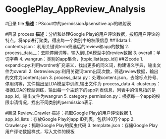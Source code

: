 # GooglePlay_AppReview_Analysis

#目录 file
**描述**：PScout中的permission与sensitive api的映射表

#目录 process
**描述**：分析和处理Google Play的用户评论数据，按照用户评论的特点，将app进行聚类，得出每一个类别中的权限信息
##1)data
        1. contents.json：利用关键词term筛选后的review和app的数据
        2. process_data__：去除停用词等，输入到LDA模型中的review数据
        3. overall：单词字典
        4. wangrun：类别的app集合，[topic,list(app_id)]
##2)code
        1. expandic.py:利用wordnet扩充语义，找出更多的同义词，构建语义字典，输出文件为overall
        2. Getreview.py:利用关键词term出现次数，筛选review数据，输出的文件为content.json
        3. process_data.py：处理content.json，去除标点符号、停用词等，文件输出至LDA模型中训练,输出文件为 process_data
        4. cluster.py：根据LDA的模型训练，输出每一个主题下的app列表信息，列表中的信息指的是app_id，输出文件为wangrun
        5. category_permission.py：根据每一个app的权限申请情况，找出不同类别的permission表示

#目录 Review_Crawler
        描述：抓取Google Play的用户评论数据
        1. app_id_lists：存放Google Play的app ID列表，包括140万个app
        2. Crawler.py：抓取Google Play的爬虫代码
        3. template.json：存储Google Play用户评论数据样式，写入文件的模板
